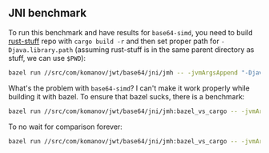 ## JNI benchmark

To run this benchmark and have results for `base64-simd`, you need to build [rust-stuff](https://github.com/dkomanov/rust-stuff) repo with `cargo build -r` and then set proper path for `-Djava.library.path` (assuming rust-stuff is in the same parent directory as stuff, we can use `$PWD`):

```bash
bazel run //src/com/komanov/jwt/base64/jni/jmh -- -jvmArgsAppend "-Djava.library.path=bazel-bin/rs/base64:rs/base64:$PWD/../rust-stuff/target/release"
```

What's the problem with `base64-simd`? I can't make it work properly while building it with bazel. To ensure that bazel sucks, there is a benchmark:

```bash
bazel run //src/com/komanov/jwt/base64/jni/jmh:bazel_vs_cargo -- -jvmArgsAppend "-Djava.library.path=bazel-bin/rs/base64:rs/base64:$PWD/../rust-stuff/target/release"
```

To no wait for comparison forever:
```bash
bazel run //src/com/komanov/jwt/base64/jni/jmh:bazel_vs_cargo -- -jvmArgsAppend "-Djava.library.path=bazel-bin/rs/base64:rs/base64:$PWD/../rust-stuff/target/release" -p length=10000 -p dataset=fixed
```
